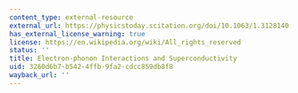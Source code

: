 ```yaml
---
content_type: external-resource
external_url: https://physicstoday.scitation.org/doi/10.1063/1.3128140
has_external_license_warning: true
license: https://en.wikipedia.org/wiki/All_rights_reserved
status: ''
title: Electron-phonon Interactions and Superconductivity
uid: 3260d6b7-b542-4ffb-9fa2-cdcc859db8f8
wayback_url: ''
---
```

